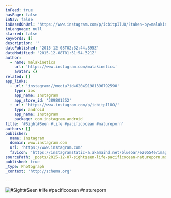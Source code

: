```yaml
---
inFeed: true
hasPage: false
inNav: false
isBasedOnUrl: 'https://www.instagram.com/p/icbitpIlUO/?taken-by=malakinetics'
inLanguage: null
starred: false
keywords: []
description: ''
datePublished: '2015-12-08T02:32:44.895Z'
dateModified: '2015-12-08T01:51:54.321Z'
author:
  - name: malakinetics
    url: 'https://www.instagram.com/malakinetics'
    avatar: {}
related: []
app_links:
  - url: 'instagram://media?id=620491981396792590'
    type: ios
    app_name: Instagram
    app_store_id: '389801252'
  - url: 'https://www.instagram.com/p/icbitpIlUO/'
    type: android
    app_name: Instagram
    package: com.instagram.android
title: '#Sight#Seen #life #pacificocean #natureporn'
authors: []
publisher:
  name: Instagram
  domain: www.instagram.com
  url: 'https://www.instagram.com'
  favicon: 'https://instagramstatic-a.akamaihd.net/bluebar/e20554e/images/ico/favicon.ico'
sourcePath: _posts/2015-12-07-sightseen-life-pacificocean-natureporn.md
published: true
_type: Photograph
_context: 'http://schema.org'

---
```

![#Sight#Seen #life #pacificocean #natureporn](https://s3-us-west-2.amazonaws.com/the-grid-img/p/70304d17f40d2042fed95d369dc5138a2029f84c.jpg)